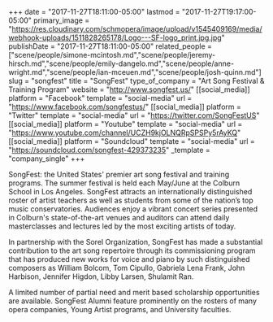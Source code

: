 +++
date = "2017-11-27T18:11:00-05:00"
lastmod = "2017-11-27T19:17:00-05:00"
primary_image = "https://res.cloudinary.com/schmopera/image/upload/v1545409169/media/webhook-uploads/1511828265178/Logo---SF-logo_print.jpg.jpg"
publishDate = "2017-11-27T18:11:00-05:00"
related_people = ["scene/people/simone-mcintosh.md","scene/people/jeremy-hirsch.md","scene/people/emily-dangelo.md","scene/people/anne-wright.md","scene/people/ian-mceuen.md","scene/people/josh-quinn.md"]
slug = "songfest"
title = "SongFest"
type_of_company = "Art Song Festival & Training Program"
website = "http://www.songfest.us/"
[[social_media]]
platform = "Facebook"
template = "social-media"
url = "https://www.facebook.com/songfestus/"
[[social_media]]
platform = "Twitter"
template = "social-media"
url = "https://twitter.com/SongFestUS"
[[social_media]]
platform = "Youtube"
template = "social-media"
url = "https://www.youtube.com/channel/UCZH9kjOLNQRpSPSPy5rAyKQ"
[[social_media]]
platform = "Soundcloud"
template = "social-media"
url = "https://soundcloud.com/songfest-429373235"
_template = "company_single"
+++

SongFest: the United States' premier art song festival and training programs. The summer festival is held each May/June at the Colburn School in Los Angeles. SongFest attracts an internationally distinguished roster of artist teachers as well as students from some of the nation’s top music conservatories. Audiences enjoy a vibrant concert series presented in Colburn's state-of-the-art venues and auditors can attend daily masterclasses and lectures led by the most exciting artists of today.

In partnership with the Sorel Organization, SongFest has made a substantial contribution to the art song repertoire through its commissioning program that has produced new works for voice and piano by such distinguished composers as William Bolcom, Tom Cipullo, Gabriela Lena Frank, John Harbison, Jennifer Higdon, Libby Larsen, Shulamit Ran.

A limited number of partial need and merit based scholarship opportunities are available.  SongFest Alumni feature prominently on the rosters of many opera companies, Young Artist programs, and University faculties. 
